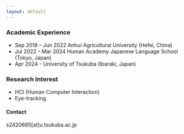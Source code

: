 ```yaml
---
layout: default
---
```


### Academic Experience

- Sep 2018 – Jun 2022	Anhui Agricultural University (Hefei, China)
- Jul 2022 – Mar 2024	Human Academy Japanese Language School (Tokyo, Japan)
- Apr 2024 -  			University of Tsukuba (Ibaraki, Japan)

### Research Interest

- HCI (Human Computer Interaction)
- Eye-tracking





#### Contact

s2420685[at]u.tsukuba.ac.jp
